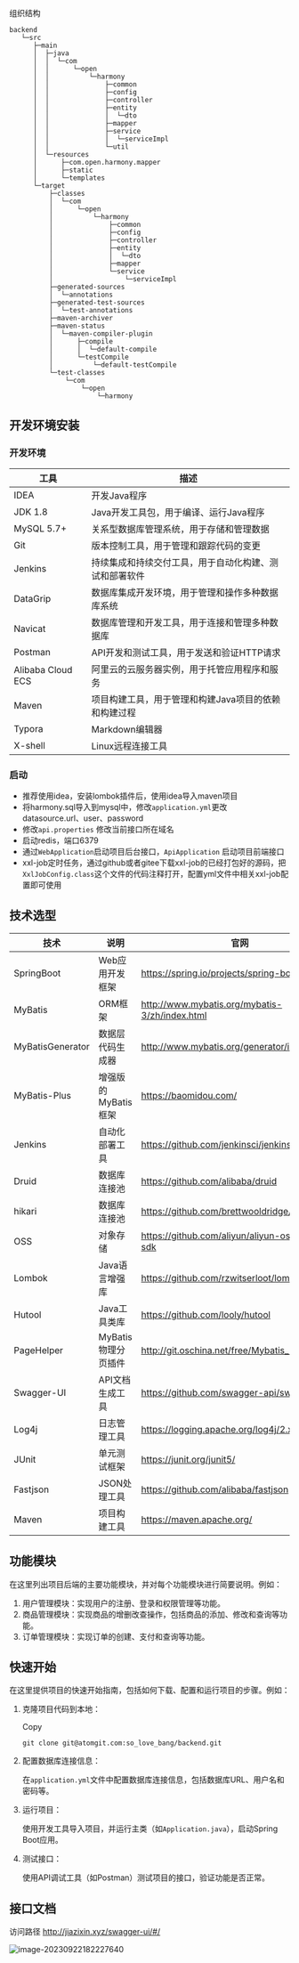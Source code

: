 组织结构

```
backend
   └─src
      ├─main
      │  ├─java
      │  │  └─com
      │  │      └─open
      │  │          └─harmony
      │  │              ├─common
      │  │              ├─config
      │  │              ├─controller
      │  │              ├─entity
      │  │              │  └─dto
      │  │              ├─mapper
      │  │              ├─service
      │  │              │  └─serviceImpl
      │  │              └─util
      │  └─resources
      │      ├─com.open.harmony.mapper
      │      ├─static
      │      └─templates
      └─target
          ├─classes
          │  └─com
          │      └─open
          │          └─harmony
          │              ├─common
          │              ├─config
          │              ├─controller
          │              ├─entity
          │              │  └─dto
          │              ├─mapper
          │              └─service
          │                  └─serviceImpl
          ├─generated-sources
          │  └─annotations
          ├─generated-test-sources
          │  └─test-annotations
          ├─maven-archiver
          ├─maven-status
          │  └─maven-compiler-plugin
          │      ├─compile
          │      │  └─default-compile
          │      └─testCompile
          │          └─default-testCompile
          └─test-classes
              └─com
                  └─open
                      └─harmony
```



## 开发环境安装

### 开发环境

| 工具              | 描述                                                   |
| ----------------- | ------------------------------------------------------ |
| IDEA              | 开发Java程序                                           |
| JDK 1.8           | Java开发工具包，用于编译、运行Java程序                 |
| MySQL 5.7+        | 关系型数据库管理系统，用于存储和管理数据               |
| Git               | 版本控制工具，用于管理和跟踪代码的变更                 |
| Jenkins           | 持续集成和持续交付工具，用于自动化构建、测试和部署软件 |
| DataGrip          | 数据库集成开发环境，用于管理和操作多种数据库系统       |
| Navicat           | 数据库管理和开发工具，用于连接和管理多种数据库         |
| Postman           | API开发和测试工具，用于发送和验证HTTP请求              |
| Alibaba Cloud ECS | 阿里云的云服务器实例，用于托管应用程序和服务           |
| Maven             | 项目构建工具，用于管理和构建Java项目的依赖和构建过程   |
| Typora            | Markdown编辑器                                         |
| X-shell           | Linux远程连接工具                                      |

### 启动

- 推荐使用idea，安装lombok插件后，使用idea导入maven项目
- 将harmony.sql导入到mysql中，修改`application.yml`更改 datasource.url、user、password
- 修改`api.properties` 修改当前接口所在域名
- 启动redis，端口6379
- 通过`WebApplication`启动项目后台接口，`ApiApplication` 启动项目前端接口
- xxl-job定时任务，通过github或者gitee下载xxl-job的已经打包好的源码，把`XxlJobConfig.class`这个文件的代码注释打开，配置yml文件中相关xxl-job配置即可使用

## 技术选型

| 技术             | 说明                | 官网                                           |
| ---------------- | ------------------- | ---------------------------------------------- |
| SpringBoot       | Web应用开发框架     | https://spring.io/projects/spring-boo          |
| MyBatis          | ORM框架             | http://www.mybatis.org/mybatis-3/zh/index.html |
| MyBatisGenerator | 数据层代码生成器    | http://www.mybatis.org/generator/index.html    |
| MyBatis-Plus     | 增强版的MyBatis框架 | https://baomidou.com/                          |
| Jenkins          | 自动化部署工具      | https://github.com/jenkinsci/jenkins           |
| Druid            | 数据库连接池        | https://github.com/alibaba/druid               |
| hikari           | 数据库连接池        | https://github.com/brettwooldridge/HikariCP    |
| OSS              | 对象存储            | https://github.com/aliyun/aliyun-oss-java-sdk  |
| Lombok           | Java语言增强库      | https://github.com/rzwitserloot/lombok         |
| Hutool           | Java工具类库        | https://github.com/looly/hutool                |
| PageHelper       | MyBatis物理分页插件 | http://git.oschina.net/free/Mybatis_PageHelper |
| Swagger-UI       | API文档生成工具     | https://github.com/swagger-api/swagger-ui      |
| Log4j            | 日志管理工具        | https://logging.apache.org/log4j/2.x/          |
| JUnit            | 单元测试框架        | https://junit.org/junit5/                      |
| Fastjson         | JSON处理工具        | https://github.com/alibaba/fastjson            |
| Maven            | 项目构建工具        | https://maven.apache.org/                      |


## 功能模块

在这里列出项目后端的主要功能模块，并对每个功能模块进行简要说明。例如：

1. 用户管理模块：实现用户的注册、登录和权限管理等功能。
2. 商品管理模块：实现商品的增删改查操作，包括商品的添加、修改和查询等功能。
3. 订单管理模块：实现订单的创建、支付和查询等功能。

## 快速开始

在这里提供项目的快速开始指南，包括如何下载、配置和运行项目的步骤。例如：

1. 克隆项目代码到本地：

   Copy

   ```
   git clone git@atomgit.com:so_love_bang/backend.git
   ```

2. 配置数据库连接信息：

   在`application.yml`文件中配置数据库连接信息，包括数据库URL、用户名和密码等。

3. 运行项目：

   使用开发工具导入项目，并运行主类（如`Application.java`），启动Spring Boot应用。

4. 测试接口：

   使用API调试工具（如Postman）测试项目的接口，验证功能是否正常。

## 接口文档

访问路径 http://jiazixin.xyz/swagger-ui/#/

![image-20230922182227640](C:\Users\honor\AppData\Roaming\Typora\typora-user-images\image-20230922182227640.png)

